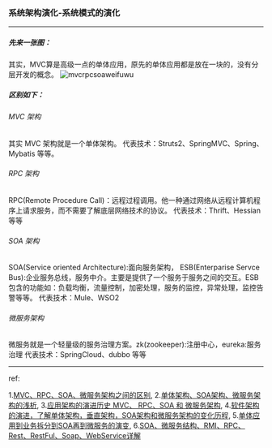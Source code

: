 ### 系统架构演化-系统模式的演化

---

##### 先来一张图：
其实，MVC算是高级一点的单体应用，原先的单体应用都是放在一块的，没有分层开发的概念。
![mvcrpcsoaweifuwu](../../../images/mvcrpcsoaweifuwu.png)


##### 区别如下：
###### MVC 架构
其实 MVC 架构就是一个单体架构。
代表技术：Struts2、SpringMVC、Spring、Mybatis 等等。


###### RPC 架构
RPC(Remote Procedure Call)：远程过程调用。他一种通过网络从远程计算机程序上请求服务，而不需要了解底层网络技术的协议。
代表技术：Thrift、Hessian 等等


###### SOA 架构
SOA(Service oriented Architecture):面向服务架构，
ESB(Enterparise Servce Bus):企业服务总线，服务中介。主要是提供了一个服务于服务之间的交互。ESB 包含的功能如：负载均衡，流量控制，加密处理，服务的监控，异常处理，监控告警等等。
代表技术：Mule、WSO2


###### 微服务架构
微服务就是一个轻量级的服务治理方案。zk(zookeeper):注册中心，eureka:服务治理
代表技术：SpringCloud、dubbo 等等

---
ref:

1.[MVC、RPC、SOA、微服务架构之间的区别](https://blog.csdn.net/wangxinyao1997/article/details/91462264),   2.[单体架构、SOA架构、微服务架构的浅析](https://blog.csdn.net/qq_35759632/article/details/80843816),   3.[应用架构的演进历史 MVC、 RPC、SOA 和 微服务架构](https://blog.csdn.net/xy707707/article/details/80714615),   4.[软件架构的演进，了解单体架构，垂直架构，SOA架构和微服务架构的变化历程](https://blog.csdn.net/oschina_41740100/article/details/80630901),   5.[单体应用到业务拆分到SOA再到微服务的演变](https://blog.csdn.net/HistoryCreator/article/details/89059711),   6.[SOA、微服务结构、RMI、RPC、Rest、RestFul、Soap、WebService详解](https://blog.csdn.net/u011474078/article/details/81427579)